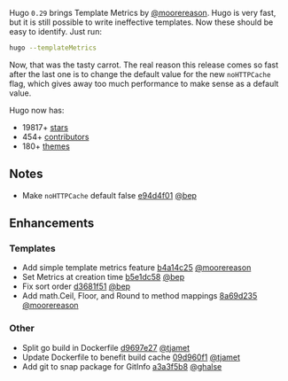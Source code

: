 
Hugo `0.29` brings Template Metrics by [@moorereason](https://github.com/moorereason). Hugo is very fast, but it is still possible to write ineffective templates. Now these should be easy to identify. Just run:

```bash
hugo --templateMetrics
```
Now, that was the tasty carrot. The real reason this release comes so fast after the last one is to change the default value for the new `noHTTPCache` flag, which gives away too much performance to make sense as a default value.

Hugo now has:

* 19817+ [stars](https://github.com/gohugoio/hugo/stargazers)
* 454+ [contributors](https://github.com/gohugoio/hugo/graphs/contributors)
* 180+ [themes](http://themes.gohugo.io/)

## Notes
* Make `noHTTPCache` default false [e94d4f01](https://github.com/gohugoio/hugo/commit/e94d4f0177852b357f40fb9686a0ff3667d86351) [@bep](https://github.com/bep) 

## Enhancements

### Templates
* Add simple template metrics feature [b4a14c25](https://github.com/gohugoio/hugo/commit/b4a14c25fe85c41b79497be27ead128502a4dd7b) [@moorereason](https://github.com/moorereason) 
* Set Metrics at creation time [b5e1dc58](https://github.com/gohugoio/hugo/commit/b5e1dc5892f81da798d0d4e964a1f3328532f45e) [@bep](https://github.com/bep) 
* Fix sort order [d3681f51](https://github.com/gohugoio/hugo/commit/d3681f51c08fb11e8addcf9f0b484848d20d46cc) [@bep](https://github.com/bep) 
* Add math.Ceil, Floor, and Round to method mappings [8a69d235](https://github.com/gohugoio/hugo/commit/8a69d2356703d9f2fcb75bce0ae514e70ebd8e01) [@moorereason](https://github.com/moorereason) 

### Other
* Split go build in Dockerfile [d9697e27](https://github.com/gohugoio/hugo/commit/d9697e275ecb038958b3dcea2b43e11dcba28fc9) [@tjamet](https://github.com/tjamet) 
* Update Dockerfile to benefit build cache [09d960f1](https://github.com/gohugoio/hugo/commit/09d960f17396eb7fd2c8fe6527db9503d59f0b4f) [@tjamet](https://github.com/tjamet) 
* Add git to snap package for GitInfo [a3a3f5b8](https://github.com/gohugoio/hugo/commit/a3a3f5b86114213a23337499551f000662b26022) [@ghalse](https://github.com/ghalse) 








